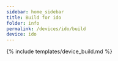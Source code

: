 ```yaml
---
sidebar: home_sidebar
title: Build for ido
folder: info
permalink: /devices/ido/build
device: ido
---
```

{% include templates/device_build.md %}
